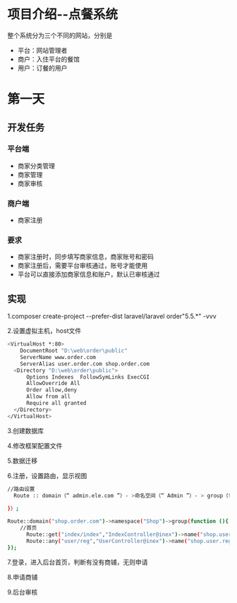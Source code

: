 # 项目介绍--点餐系统

整个系统分为三个不同的网站，分别是

- 平台：网站管理者
- 商户：入住平台的餐馆
- 用户：订餐的用户

# 第一天

## 开发任务

### 平台端

- 商家分类管理
- 商家管理
- 商家审核

### 商户端

- 商家注册

### 要求

- 商家注册时，同步填写商家信息，商家账号和密码
- 商家注册后，需要平台审核通过，账号才能使用
- 平台可以直接添加商家信息和账户，默认已审核通过

## 实现

1.composer create-project --prefer-dist laravel/laravel order"5.5.*" -vvv

2.设置虚拟主机，host文件

```sh
<VirtualHost *:80>
    DocumentRoot "D:\web\order\public"
    ServerName www.order.com
    ServerAlias user.order.com shop.order.com
  <Directory "D:\web\order\public">
      Options Indexes  FollowSymLinks ExecCGI
      AllowOverride All
      Order allow,deny
      Allow from all
      Require all granted
  </Directory>
</VirtualHost>
```

3.创建数据库

4.修改框架配置文件

5.数据迁移

6.注册，设置路由，显示视图

```sh
//路由设置
  Route :: domain（“ admin.ele.com ”）- >命名空间（“ Admin ”）- > group（function（{
  
}）;

Route::domain("shop.order.com")->namespace("Shop")->group(function (){
    //首页
      Route::get("index/index","IndexController@inex")->name("shop.user.index");
      Route::any("user/reg","UserController@inex")->name("shop.user.reg");
});
```

7.登录，进入后台首页，判断有没有商铺，无则申请

8.申请商铺

9.后台审核



